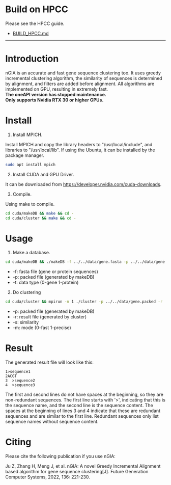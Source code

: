 # Build on HPCC

Please see the HPCC guide.

- [BUILD_HPCC.md](https://github.com/mzyuan-metax/GASAL2-metax/blob/master-metax/BUILD_HPCC.md)


---
# Introduction
nGIA is an accurate and fast gene sequence clustering too.
It uses greedy incremental clustering algorithm, the similarity of sequences is determined by alignment, and filters are added before alignment.
All algorithms are implemented on GPU, resulting in extremely fast.  
**The oneAPI version has stopped maintenance.**  
**Only supports Nvidia RTX 30 or higher GPUs.**

# Install

1. Install MPICH.

Install MPICH and copy the library headers to "/usr/local/include", and libraries to "/usr/local/lib". If using the Ubuntu, it can be installed by the package manager.
```bash
sudo apt install mpich
```

2. Install CUDA and GPU Driver.

It can be downloaded from <https://developer.nvidia.com/cuda-downloads>.

3. Compile.

Using make to compile.
```bash
cd cuda/makeDB && make && cd -
cd cuda/cluster && make && cd -
```

# Usage

1. Make a database.
```bash
cd cuda/makeDB && ./makeDB -f ../../data/gene.fasta -p ../../data/gene.packed -t 0 && cd -
```
* -f: fasta file (gene or protein sequences)
* -p: packed file (generated by makeDB)
* -t: data type (0-gene 1-protein)

2. Do clustering
```bash
cd cuda/cluster && mpirun -n 1 ./cluster -p ../../data/gene.packed -r ../../data/result.txt -s 0.95 -m 0 && cd -
```
* -p: packed file (generated by makeDB)
* -r: result file (generated by cluster)
* -s: similarity
* -m: mode (0-fast 1-precise)

# Result

The generated result file will look like this:
```
1>sequence1
2ACGT
3  >sequence2
4  >sequence3
```
The first and second lines do not have spaces at the beginning, so they are non-redundant sequences. The first line starts with '>', indicating that this is the sequence name, and the second line is the sequence content.
The spaces at the beginning of lines 3 and 4 indicate that these are redundant sequences and are similar to the first line.
Redundant sequences only list sequence names without sequence content.

# Citing

Please cite the following publication if you use nGIA:

Ju Z, Zhang H, Meng J, et al. nGIA: A novel Greedy Incremental Alignment based algorithm for gene sequence clustering[J]. Future Generation Computer Systems, 2022, 136: 221-230.
